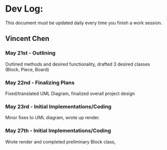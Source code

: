 # Dev Log:

This document must be updated daily every time you finish a work session.

## Vincent Chen

### May 21st - Outlining
Outlined methods and desired functionality, drafted 3 desired classes (Block, Piece, Board)

### May 22nd - Finalizing Plans
Fixed/translated UML Diagram, finalized overall project design

### May 23rd - Initial Implementations/Coding
Minor fixes to UML diagram, wrote up render.

### May 27th - Initial Implementations/Coding
Wrote render and completed preliminary Block class, 
